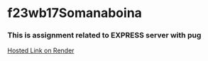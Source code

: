 # f23wb17Somanaboina

### This is assignment related to EXPRESS server with pug

[Hosted Link on Render](https://f23wb17somanaboina.onrender.com)
